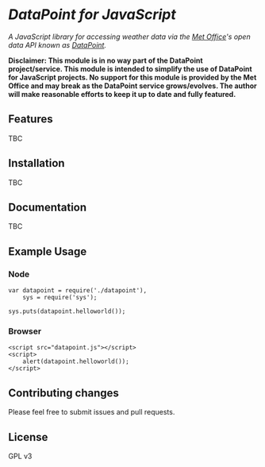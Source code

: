 # _DataPoint for JavaScript_

_A JavaScript library for accessing weather data via the [Met Office](http://www.metoffice.gov.uk/)'s open data API
known as [DataPoint](http://www.metoffice.gov.uk/datapoint)._

__Disclaimer: This module is in no way part of the DataPoint project/service.
This module is intended to simplify the use of DataPoint for JavaScript projects.
No support for this module is provided by the Met Office and may break as the DataPoint service grows/evolves.
The author will make reasonable efforts to keep it up to date and fully featured.__

## Features
TBC

## Installation
TBC

## Documentation
TBC

## Example Usage

### Node

```
var datapoint = require('./datapoint'),
    sys = require('sys');

sys.puts(datapoint.helloworld());
```

### Browser

```
<script src="datapoint.js"></script>
<script>
    alert(datapoint.helloworld());
</script>
```

## Contributing changes

Please feel free to submit issues and pull requests.

## License

GPL v3
